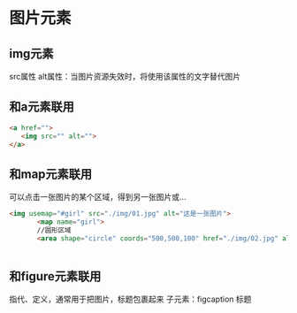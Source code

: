 # 图片元素
## img元素
 src属性
 alt属性：当图片资源失效时，将使用该属性的文字替代图片
 ## 和a元素联用
 ~~~html
 <a href="">
    <img src="" alt="">
 </a>
 ~~~
 ## 和map元素联用
 可以点击一张图片的某个区域，得到另一张图片或...
 ~~~html
<img usemap="#girl" src="./img/01.jpg" alt="这是一张图片">
        <map name="girl">
        //圆形区域
        <area shape="circle" coords="500,500,100" href="./img/02.jpg" alt="出错了" target="_blank">
       

 ~~~
 ## 和figure元素联用
 指代、定义，通常用于把图片，标题包裹起来
 子元素：figcaption 标题
 

